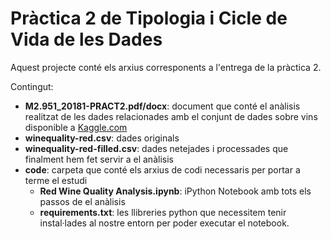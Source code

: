 # Pràctica 2 de Tipologia i Cicle de Vida de les Dades

Aquest projecte conté els arxius corresponents a l'entrega de la pràctica 2.

Contingut:

- __M2.951_20181-PRACT2.pdf/docx__: document que conté el anàlisis realitzat de les dades relacionades amb el conjunt de dades sobre vins disponible a [Kaggle.com](https://www.kaggle.com/uciml/red-wine-quality-cortez-et-al-2009/version/2)
- __winequality-red.csv__: dades originals
- __winequality-red-filled.csv__: dades netejades i processades que finalment hem fet servir a el anàlisis
- __code__: carpeta que conté els arxius de codi necessaris per portar a terme el estudi
	- __Red Wine Quality Analysis.ipynb__: iPython Notebook amb tots els passos de el anàlisis
	- __requirements.txt__: les llibreries python que necessitem tenir instal·lades al nostre entorn per poder executar el notebook.
